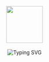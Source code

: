 <div align="center">
  <img src="https://s2.loli.net/2025/02/21/KFh9pSTxQWcDJwO.png" height="100">
  <div> </div>
  <img src="https://readme-typing-svg.herokuapp.com?font=Fira+Code&pause=1000&color=2EA2F7¢er=true&vCenter=true&width=435&lines=YOU+FOCUS+YOUR+WALK" alt="Typing SVG" />
</div>
 
<!-- # Introduction
YOU FOCUS YOUR WALK is a pedestrian cell phone usage detection system. Once deployed on the streets, it detects the postures and the hand images of pedestrians to determine whether they are using a cell phone. The face of those who are using the cell phone will be announced. -->